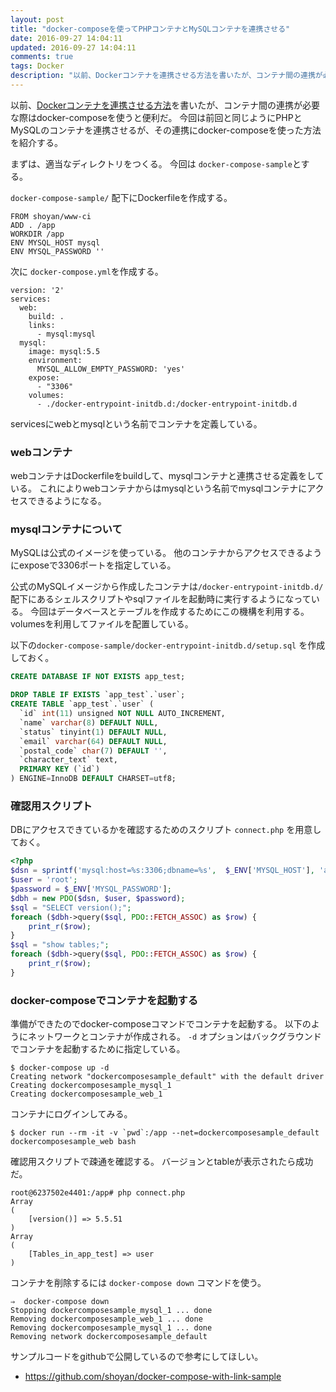 ```yaml
---
layout: post
title: "docker-composeを使ってPHPコンテナとMySQLコンテナを連携させる"
date: 2016-09-27 14:04:11
updated: 2016-09-27 14:04:11
comments: true
tags: Docker
description: "以前、Dockerコンテナを連携させる方法を書いたが、コンテナ間の連携が必要な際はdocker-composeを使うと便利だ。今回は前回と同じようにPHPとMySQLのコンテナを連携させるが、その連携にdocker-composeを使った方法を紹介する。"
---
```


以前、[Dockerコンテナを連携させる方法](/blog/2016/09/16/links-container-for-docker/)を書いたが、コンテナ間の連携が必要な際はdocker-composeを使うと便利だ。
今回は前回と同じようにPHPとMySQLのコンテナを連携させるが、その連携にdocker-composeを使った方法を紹介する。

まずは、適当なディレクトリをつくる。
今回は `docker-compose-sample`とする。

`docker-compose-sample/` 配下にDockerfileを作成する。

```
FROM shoyan/www-ci
ADD . /app
WORKDIR /app
ENV MYSQL_HOST mysql
ENV MYSQL_PASSWORD ''
```

次に `docker-compose.yml`を作成する。

```
version: '2'
services:
  web:
    build: .
    links:
      - mysql:mysql
  mysql:
    image: mysql:5.5
    environment:
      MYSQL_ALLOW_EMPTY_PASSWORD: 'yes'
    expose:
      - "3306"
    volumes:
      - ./docker-entrypoint-initdb.d:/docker-entrypoint-initdb.d
```

servicesにwebとmysqlという名前でコンテナを定義している。

### webコンテナ
webコンテナはDockerfileをbuildして、mysqlコンテナと連携させる定義をしている。
これによりwebコンテナからはmysqlという名前でmysqlコンテナにアクセスできるようになる。

### mysqlコンテナについて
MySQLは公式のイメージを使っている。
他のコンテナからアクセスできるようにexposeで3306ポートを指定している。

公式のMySQLイメージから作成したコンテナは`/docker-entrypoint-initdb.d/` 配下にあるシェルスクリプトやsqlファイルを起動時に実行するようになっている。
今回はデータベースとテーブルを作成するためにこの機構を利用する。
volumesを利用してファイルを配置している。

以下の`docker-compose-sample/docker-entrypoint-initdb.d/setup.sql` を作成しておく。

```sql
CREATE DATABASE IF NOT EXISTS app_test;

DROP TABLE IF EXISTS `app_test`.`user`;
CREATE TABLE `app_test`.`user` (
  `id` int(11) unsigned NOT NULL AUTO_INCREMENT,
  `name` varchar(8) DEFAULT NULL,
  `status` tinyint(1) DEFAULT NULL,
  `email` varchar(64) DEFAULT NULL,
  `postal_code` char(7) DEFAULT '',
  `character_text` text,
  PRIMARY KEY (`id`)
) ENGINE=InnoDB DEFAULT CHARSET=utf8;
```

### 確認用スクリプト

DBにアクセスできているかを確認するためのスクリプト `connect.php` を用意しておく。

```php
<?php
$dsn = sprintf('mysql:host=%s:3306;dbname=%s',  $_ENV['MYSQL_HOST'], 'app_test');
$user = 'root';
$password = $_ENV['MYSQL_PASSWORD'];
$dbh = new PDO($dsn, $user, $password);
$sql = "SELECT version();";
foreach ($dbh->query($sql, PDO::FETCH_ASSOC) as $row) {
    print_r($row);
}
$sql = "show tables;";
foreach ($dbh->query($sql, PDO::FETCH_ASSOC) as $row) {
    print_r($row);
}
```

### docker-composeでコンテナを起動する

準備ができたのでdocker-composeコマンドでコンテナを起動する。
以下のようにネットワークとコンテナが作成される。
`-d` オプションはバックグラウンドでコンテナを起動するために指定している。

```text
$ docker-compose up -d
Creating network "dockercomposesample_default" with the default driver
Creating dockercomposesample_mysql_1
Creating dockercomposesample_web_1
```

コンテナにログインしてみる。

```
$ docker run --rm -it -v `pwd`:/app --net=dockercomposesample_default dockercomposesample_web bash
```

確認用スクリプトで疎通を確認する。
バージョンとtableが表示されたら成功だ。

```
root@6237502e4401:/app# php connect.php
Array
(
    [version()] => 5.5.51
)
Array
(
    [Tables_in_app_test] => user
)
```

コンテナを削除するには `docker-compose down` コマンドを使う。

```
⇒  docker-compose down
Stopping dockercomposesample_mysql_1 ... done
Removing dockercomposesample_web_1 ... done
Removing dockercomposesample_mysql_1 ... done
Removing network dockercomposesample_default
```

サンプルコードをgithubで公開しているので参考にしてほしい。

* https://github.com/shoyan/docker-compose-with-link-sample
